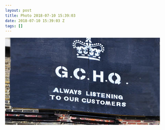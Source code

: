 ```yaml
---
layout: post
title: Photo 2018-07-10 15:39:03
date: 2018-07-10 15:39:03 Z
tags: []
---
```

![](/media/2018/07/175747102734.jpg)
